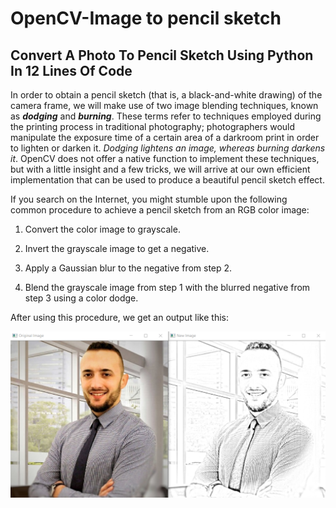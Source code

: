 # OpenCV-Image to pencil sketch
## Convert A Photo To Pencil Sketch Using Python In 12 Lines Of Code

In order to obtain a pencil sketch (that is, a black-and-white drawing) of the camera frame, we will make use of two image blending techniques, known as __*dodging*__ and __*burning*__. These terms refer to techniques employed during the printing process in traditional photography; photographers would manipulate the exposure time of a certain area of a darkroom print in order to lighten or darken it. _Dodging lightens an image, whereas burning darkens it_.
OpenCV does not offer a native function to implement these techniques, but with a little insight and a few tricks, we will arrive at our own efficient implementation that can be used to produce a beautiful pencil sketch effect.

If you search on the Internet, you might stumble upon the following common procedure to achieve a pencil sketch from an RGB color image:

1. Convert the color image to grayscale.

2. Invert the grayscale image to get a negative.

3. Apply a Gaussian blur to the negative from step 2.

4. Blend the grayscale image from step 1 with the blurred negative from step 3 using a color dodge.



After using this procedure, we get an output like this:


![alt text](https://github.com/Kal-Sel/OpenCV---Image-to-pencil-sketch/blob/master/Opencv.png "Coloured to pencil sketch")
